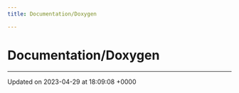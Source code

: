 ```yaml
---
title: Documentation/Doxygen

---
```


# Documentation/Doxygen








-------------------------------

Updated on 2023-04-29 at 18:09:08 +0000
